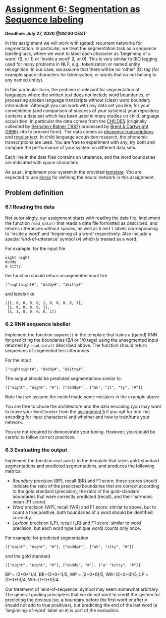 # [Assignment 6: Segmentation as Sequence labeling](https://snlp2020.github.io/a6/)

**Deadline: July 27, 2020 @08:00 CEST**

In this assignment we will work with (gated) recurrent networks
for segmentation.
In particular, we treat the segmentation task as a sequence labeling task,
where we want to label each character as 'beginning of a word' (B, or 1)
or 'inside a word' (I, or 0).
This is very similar to BIO tagging used for many problems in NLP,
e.g., tokenization or named entity recognition.
In our case, we assume that there will be no 'other' (O) tag
(for example space characters for tokenization,
or words that do not belong to any named entity).

In this particular form,
the problem is relevant for segmentation of languages
where the written text does not include word boundaries,
or processing spoken language transcripts without (clear) word
boundary information.
Although you can work with any data set you like,
for your convenience (and comparison of success of your systems)
your repository contains a data set which has been used
in many studies on child language acquisition.
In particular the data comes from the
[CHILDES](https://childes.talkbank.org/)
(originally collected by [Bernstein-Ratner
(1987)](https://books.google.de/books?id=fBapP38RhwsC&lpg=PA159&ots=48MF3EUK6w&dq=The%20phonology%20of%20parent-child%20speech&lr&pg=PA159#v=onepage&q&f=false)
 processed by [Brent & Cartwright (1996)](https://www.sciencedirect.com/science/article/pii/S0010027796007196)
 into to present form).
The data comes as [phonemic transcriptions](br-phono.txt)
and [regular text](br-text.txt).
In child language acquisition research,
the phonemic transcriptions are used.
You are free to experiment with any,
try both and compare the performance of your system on different data sets.

Each line in the data files contains an utterance,
and the word boundaries are indicated with space characters.

As usual, implement your system in the provided [template](a6.py).
You are expected to use
[Keras](https://www.tensorflow.org/api_docs/python/tf/keras)
for defining the neural network in this assignment.

## Problem definition

### 6.1 Reading the data

Not surprisingly, our assignment starts with reading the data file.
Implement the function `read_data()`
that reads a data file formatted as described,
and returns utterances without spaces,
as well as `0` and `1` labels corresponding to 'inside a word'
and 'beginning of a word' respectively.
Also include a special 'end-of-utterance' symbol (`#`)
which is treated as a word.

For example, for the input file
```
night night
daddy
a kitty
```
the function should return unsegmented input like
```
["nightnight#", "daddy#", "akitty#"]
```
and  labels like
```
[[1, 0, 0, 0, 0, 1, 0, 0, 0, 0, 1], 
 [1, 0, 0, 0, 0, 1], 
 [1, 1, 0, 0, 0, 0, 1]]
```

### 6.2 RNN sequence labeller

Implement the function `segment()` in the template
that trains a (gated) RNN for predicting the boundaries
(B/I or 1/0 tags) using the unsegmented
input returned by `read_data()` described above.
The function should return sequences of segmented test utterances.

For the input
```
["nightnight#", "daddy#", "akitty#"]
```

The output should be predicted segmentations similar to:
```
[["night", "night", "#"], ["daddy#"], ["ak", "it", "ty", "#"]]
```
Note that we assume the model made some mistakes
in the example above.

You are free to chose the architecture and the data encoding
(you may want to reuse your `WordEncoder`
from the [assignment 5](https://snlp2020.github.io/a5/) 
if you opt for one-hot encoding for input characters)
and whether and how to train/tune your network.

You are not required to demonstrate your tuning.
However, you should be careful to follow correct practices.

### 6.3 Evaluating the output

Implement the function `evaluate()` in the template that takes 
gold-standard segmentations and predicted segmentations,
and produces the following metrics:

- _Boundary_ precision (BP), recall (BR) and F1 score: these scores should
    indicate the ratio of the predicted boundaries that are correct
    according to the gold standard (precision),
    the ratio of the gold-standard boundaries
    that were correctly predicted (recall),
    and their harmonic mean (F1 score).
- _Word_ precision (WP), recall (WR) and F1 score: similar to above, but to
    count a true positive, both boundaries of a word should be
    identified correctly.
- _Lexicon_ precision (LP), recall (LR) and F1 score:
    similar to word precision, but each word type (unique word)
    counts only once.

For example, for predicted segmentation
```
[["night", "night", "#"], ["daddy#"], ["ak", "itty", "#"]]
```
and the gold standard
```
[["night", "night", "#"], ["daddy", "#"], ["a" "kitty", "#"]]
```

BP = (2+0+1)/4, BR=(2+0+1)/5, WP = (2+0+0)/5, WR=(2+0+0)/5, LP = (1+0+0)/4, WR=(1+0+0)/4.

Our treatment of 'end-of-sequence' symbol may seem somewhat arbitrary.
The general guiding principle is that we do not want to credit the
system for predicting the obvious (so, a boundary before the first
word or after `#` should not add to true positives),
but predicting the end of the last word
(a 'beginning-of-word' label on `#`)
is part of the evaluation.

